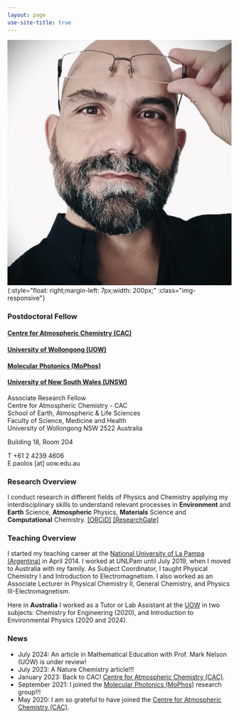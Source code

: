 ```yaml
---
layout: page
use-site-title: true
---
```


![profile-pic](/assets/img/Profile_picture_PSeb.jpg){:style="float: right;margin-left: 7px;width: 200px;" :class="img-responsive"}
### Postdoctoral Fellow
#### [Centre for Atmospheric Chemistry (CAC)](https://www.uow.edu.au/science-medicine-health/research/centre-for-atmospheric-chemistry/)<br />
#### [University of Wollongong (UOW)](https://www.uow.edu.au/) <br />
#### [Molecular Photonics (MoPhos)](https://molecularphotonics.sydney/)<br />
#### [University of New South Wales (UNSW)](https://www.unsw.edu.au/) <br />

Associate Research Fellow <br />
Centre for Atmospheric Chemistry - CAC <br />
School of Earth, Atmospheric & Life Sciences <br />
Faculty of Science, Medicine and Health <br />
University of Wollongong NSW 2522 Australia <br />

Building 18, Room 204 <br />

T +61 2 4239 4606 <br />
E paolos [at] uow.edu.au <br />

### Research Overview

I conduct research in different fields of Physics and Chemistry applying my interdisciplinary skills to understand relevant processes in **Environment** and **Earth** Science, **Atmospheric** Physics, **Materials** Science and **Computational** Chemistry. 
[[ORCiD]]( https://orcid.org/0000-0002-5729-7509) [[ResearchGate]](https://www.researchgate.net/profile/Paolo-Sebastianelli)

### Teaching Overview

I started my teaching career at the [National University of La Pampa (Argentina)](https://www.unlpam.edu.ar/) in April 2014. I worked at UNLPam until July 2019, when I moved to Australia with my family. As Subject Coordinator, I taught Physical Chemistry I and Introduction to Electromagnetism. I also worked as an Associate Lecturer in Physical Chemistry II, General Chemistry, and Physics III-Electromagnetism. 

Here in **Australia** I worked as a Tutor or Lab Assistant at the [UOW](https://www.uow.edu.au/) in two subjects: Chemistry for Engineering (2020), and Introduction to Environmental Physics (2020 and 2024). 

### News
- July 2024: An article in Mathematical Education with Prof. Mark Nelson (UOW) is under review! 
- July 2023: A Nature Chemistry article!!!
- January 2023: Back to CAC! [Centre for Atmospheric Chemistry (CAC)](https://www.uow.edu.au/science-medicine-health/research/centre-for-atmospheric-chemistry/).
- September 2021: I joined the [Molecular Photonics (MoPhos)](https://molecularphotonics.sydney/) research group!!! 
- May 2020: I am so grateful to have joined the [Centre for Atmospheric Chemistry (CAC)](https://www.uow.edu.au/science-medicine-health/research/centre-for-atmospheric-chemistry/).
